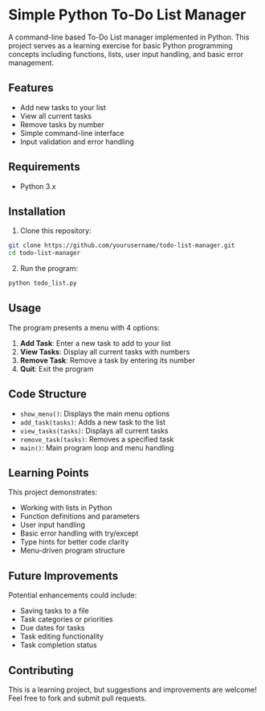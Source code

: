 # Simple Python To-Do List Manager

A command-line based To-Do List manager implemented in Python. This project serves as a learning exercise for basic Python programming concepts including functions, lists, user input handling, and basic error management.

## Features

- Add new tasks to your list
- View all current tasks
- Remove tasks by number
- Simple command-line interface
- Input validation and error handling

## Requirements

- Python 3.x

## Installation

1. Clone this repository:
```bash
git clone https://github.com/yourusername/todo-list-manager.git
cd todo-list-manager
```

2. Run the program:
```bash
python todo_list.py
```

## Usage

The program presents a menu with 4 options:

1. **Add Task**: Enter a new task to add to your list
2. **View Tasks**: Display all current tasks with numbers
3. **Remove Task**: Remove a task by entering its number
4. **Quit**: Exit the program

## Code Structure

- `show_menu()`: Displays the main menu options
- `add_task(tasks)`: Adds a new task to the list
- `view_tasks(tasks)`: Displays all current tasks
- `remove_task(tasks)`: Removes a specified task
- `main()`: Main program loop and menu handling

## Learning Points

This project demonstrates:
- Working with lists in Python
- Function definitions and parameters
- User input handling
- Basic error handling with try/except
- Type hints for better code clarity
- Menu-driven program structure

## Future Improvements

Potential enhancements could include:
- Saving tasks to a file
- Task categories or priorities
- Due dates for tasks
- Task editing functionality
- Task completion status

## Contributing

This is a learning project, but suggestions and improvements are welcome! Feel free to fork and submit pull requests.

